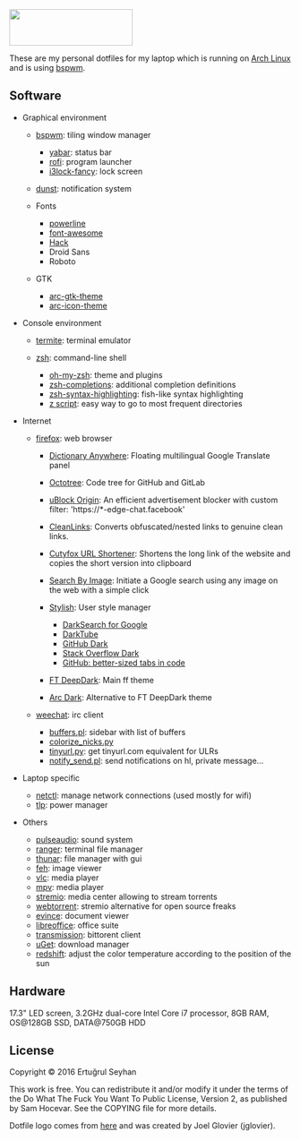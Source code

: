 <img src="https://raw.githubusercontent.com/jglovier/dotfiles-logo/master/dotfiles-logo.png" width="220" height="65" />

These are my personal dotfiles for my laptop which is running on [Arch Linux](https://www.archlinux.org/) and is using
[bspwm](https://github.com/baskerville/bspwm).

## Software

- Graphical environment

   - [bspwm](https://github.com/baskerville/bspwm): tiling window manager

      - [yabar](https://github.com/geommer/yabar): status bar
      - [rofi](https://github.com/DaveDavenport/rofi): program launcher
      - [i3lock-fancy](https://github.com/meskarune/i3lock-fancy): lock screen

   - [dunst](http://www.knopwob.org/dunst/): notification system
   - Fonts
      - [powerline](https://github.com/powerline/fonts)
      - [font-awesome](http://fontawesome.io/)
	  - [Hack](https://github.com/chrissimpkins/Hack)
      - Droid Sans
      - Roboto

   - GTK
      - [arc-gtk-theme](https://github.com/horst3180/arc-theme)
      - [arc-icon-theme](https://github.com/horst3180/arc-icon-theme)

- Console environment

   - [termite](https://github.com/thestinger/termite): terminal emulator
   - [zsh](http://www.zsh.org/): command-line shell

      - [oh-my-zsh](https://github.com/robbyrussell/oh-my-zsh): theme and plugins
      - [zsh-completions](https://github.com/zsh-users/zsh-completions): additional completion definitions
      - [zsh-syntax-highlighting](https://github.com/zsh-users/zsh-syntax-highlighting): fish-like syntax highlighting
      - [z script](https://github.com/rupa/z): easy way to go to most frequent directories

- Internet

   - [firefox](https://www.mozilla.org/en-US/firefox/desktop/): web browser
      - [Dictionary Anywhere](http://add0n.com/dictionary.html): Floating multilingual Google Translate panel
      - [Octotree](https://github.com/buunguyen/octotree): Code tree for GitHub and GitLab
      - [uBlock Origin](https://github.com/gorhill/uBlock): An efficient advertisement blocker with custom filter: 'https://*-edge-chat.facebook'
      - [CleanLinks](https://github.com/diegocr/CleanLinks): Converts obfuscated/nested links to genuine clean links.
      - [Cutyfox URL Shortener](https://addons.mozilla.org/en-US/firefox/addon/cutyfox-url-shortener-googl-is): Shortens the long link of the website and copies the short version into clipboard
      - [Search By Image](https://addons.mozilla.org/en-US/firefox/addon/search-by-image-by-google): Initiate a Google search using any image on the web with a simple click
      - [Stylish](https://userstyles.org): User style manager

         - [DarkSearch for Google](https://userstyles.org/styles/118959/darksearch-for-google)
         - [DarkTube](https://userstyles.org/styles/117673/darktube)
         - [GitHub Dark](https://userstyles.org/styles/37035/github-dark)
         - [Stack Overflow Dark](https://userstyles.org/styles/35345/stackoverflow-dark)
         - [GitHub: better-sized tabs in code](https://userstyles.org/styles/70979/github-better-sized-tabs-in-code)

      - [FT DeepDark](https://addons.mozilla.org/en-US/firefox/addon/ft-deepdark/): Main ff theme
      - [Arc Dark](https://github.com/horst3180/arc-firefox-theme): Alternative to FT DeepDark theme

   - [weechat](https://weechat.org/): irc client

      - [buffers.pl](https://weechat.org/scripts/source/buffers.pl.html/): sidebar with list of buffers
      - [colorize_nicks.py](https://weechat.org/scripts/source/colorize_nicks.py.html/)
      - [tinyurl.py](https://weechat.org/scripts/source/tinyurl.py.html/): get tinyurl.com equivalent for ULRs
      - [notify_send.pl](https://weechat.org/scripts/source/notify_send.pl.html/): send notifications on hl, private message...

- Laptop specific

   - [netctl](https://github.com/joukewitteveen/netctl): manage network connections (used mostly for wifi)
   - [tlp](http://linrunner.de/en/tlp/tlp.html): power manager

- Others

   - [pulseaudio](https://www.freedesktop.org/wiki/Software/PulseAudio/): sound system
   - [ranger](http://ranger.nongnu.org/): terminal file manager
   - [thunar](http://docs.xfce.org/xfce/thunar/start): file manager with gui
   - [feh](http://feh.finalrewind.org/): image viewer
   - [vlc](https://www.videolan.org/vlc/): media player
   - [mpv](https://mpv.io/): media player
   - [stremio](http://www.strem.io/): media center allowing to stream torrents
   - [webtorrent](https://webtorrent.io/): stremio alternative for open source freaks
   - [evince](https://wiki.gnome.org/Apps/Evince): document viewer
   - [libreoffice](https://www.libreoffice.org/): office suite
   - [transmission](https://www.transmissionbt.com/): bittorent client
   - [uGet](http://ugetdm.com/): download manager
   - [redshift](http://jonls.dk/redshift): adjust the color temperature according to the position of the sun

## Hardware

17.3" LED screen, 3.2GHz dual-core Intel Core i7 processor, 8GB RAM, OS@128GB SSD, DATA@750GB HDD

## License

Copyright © 2016 Ertuğrul Seyhan

This work is free. You can redistribute it and/or modify it under the terms of the Do What The Fuck You Want To Public 
License, Version 2, as published by Sam Hocevar. See the COPYING file for more details.

Dotfile logo comes from [here](https://github.com/jglovier/dotfiles-logo) and was created by Joel Glovier (jglovier).
